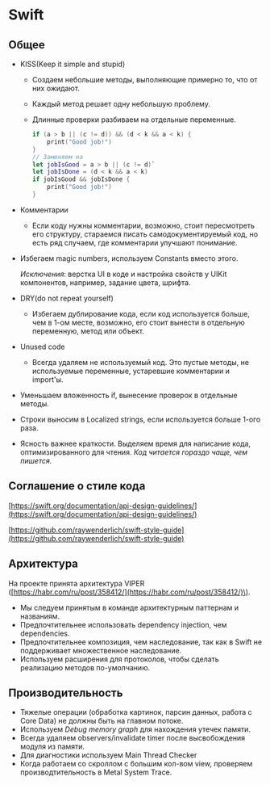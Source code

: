 # Swift

## Общее

* KISS\(Keep it simple and stupid\)
  * Создаем небольшие методы, выполняющие примерно то, что от них ожидают. 
  * Каждый метод решает одну небольшую проблему.
  * Длинные проверки разбиваем на отдельные переменные.

    ```swift
    if (a > b || (c != d)) && (d < k && a < k) {
        print("Good job!")
    }
    // Заменяем на 
    let jobIsGood = a > b || (c != d)`
    let jobIsDone = (d < k && a < k)
    if jobIsGood && jobIsDone {
        print("Good job!")
    }
    ```
* Комментарии
  * Если коду нужны комментарии, возможно, стоит пересмотреть его структуру, стараемся писать самодокументируемый код, но есть ряд случаем, где комментарии улучшают понимание.
* Избегаем magic numbers, используем Сonstants вместо этого.

  _Исключения_: верстка UI в коде и настройка свойств у UIKit компонентов, например, задание цвета, шрифта.

* DRY\(do not repeat yourself\)
  * Избегаем дублирование кода, если код используется больше, чем в 1-ом месте, возможно, его стоит вынести в отдельную переменную, метод или объект.
* Unused code
  * Всегда удаляем не используемый код. Это пустые методы, не используемые переменные, устаревшие комментарии и import'ы.
* Уменьшаем вложенность if, вынесение проверок в отдельные методы.
* Строки выносим в Localized strings, если используется больше 1-ого раза.
* Ясность важнее краткости. Выделяем время для написание кода, оптимизированного для чтения. _Код читается гораздо чаще, чем пишется._

## Соглашение о стиле кода

[https://swift.org/documentation/api-design-guidelines/](https://swift.org/documentation/api-design-guidelines/)

[https://github.com/raywenderlich/swift-style-guide](https://github.com/raywenderlich/swift-style-guide)

## Архитектура

На проекте принята архитектура VIPER \([https://habr.com/ru/post/358412/](https://habr.com/ru/post/358412/)\). 

* Мы следуем принятым в команде архитектурным паттернам и названиям.
* Предпочтительнее использовать dependency injection, чем dependencies.
* Предпочтительнее композиция, чем наследование, так как в Swift не поддерживает множественное наследование.
* Используем расширения для протоколов, чтобы сделать реализацию методов по-умолчанию.

## Производительность

* Тяжелые операции \(обработка картинок, парсин данных, работа с Core Data\) не должны быть на главном потоке.
* Используем _Debug memory graph_ для нахождения утечек памяти.
* Всегда удаляем observers/invalidate timer после высвобождения модуля из памяти.
* Для диагностики используем Main Thread Checker
* Когда работаем со скроллом с большим кол-вом view, проверяем производтительность в Metal System Trace.



